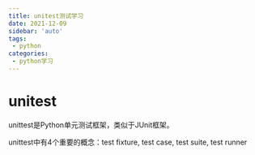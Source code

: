 ```yaml
---
title: unitest测试学习
date: 2021-12-09
sidebar: 'auto'
tags:
 - python
categories:
 - python学习
---
```

# unitest

unittest是Python单元测试框架，类似于JUnit框架。

unittest中有4个重要的概念：test fixture, test case, test suite, test runner